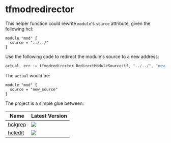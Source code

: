 # tfmodredirector

This helper function could rewrite `module`'s `source` attribute, given the following hcl:

```hcl
module "mod" {
  source = "../../"
}
```

Use the following code to redirect the module's source to a new address:

```go
actual, err := tfmodredirector.RedirectModuleSource(tf, "../../", "new_source")
```

The `actual` would be:

```hcl
module "mod" {
  source = "new_source"
}
```

The project is a simple glue between:

| Name                                             | Latest Version                                              |
|--------------------------------------------------|-------------------------------------------------------------|
| [hclgrep](https://github.com/magodo/hclgrep)     | ![](https://img.shields.io/github/v/tag/magodo/hclgrep)     |
| [hcledit](https://github.com/minamijoyo/hcledit) | ![](https://img.shields.io/github/v/tag/minamijoyo/hcledit) |
